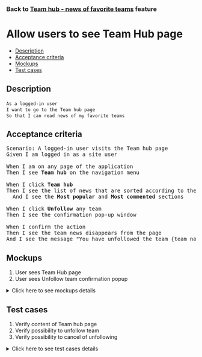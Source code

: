 ### Back to [Team hub - news of favorite teams](../../) feature

# Allow users to see Team Hub page

- [Description](#description)
- [Acceptance criteria](#acceptance-criteria)
- [Mockups](#mockups)
- [Test cases](#test-cases)

## Description

    As a logged-in user
    I want to go to the Team hub page
    So that I can read news of my favorite teams

## Acceptance criteria

<pre>
Scenario: A logged-in user visits the Team hub page
Given I am logged in as a site user

When I am on any page of the application
Then I see <b>Team hub</b> on the navigation menu

When I click <b>Team hub</b>
Then I see the list of news that are sorted according to the teams I selected in my personal cabinet
  And I see the <b>Most popular</b> and <b>Most commented</b> sections

When I click <b>Unfollow</b> any team
Then I see the confirmation pop-up window

When I confirm the action
Then I see the team news disappears from the page
And I see the message "You have unfollowed the team {team name}!"
</pre>

## Mockups

1. User sees Team Hub page
3. User sees Unfollow team confirmation popup

<details>
  <summary>Click here to see mockups details</summary>

**1. User sees Team Hub page:**

![User sees Team Hub page](/products/sport_news_portal/web_application_features/team_hub/images/team_hub_page.png)

**2. User sees Unfollow team confirmation popup:**

![User sees Unfollow team confirmation popup](/products/sport_news_portal/web_application_features/team_hub/images/unfollow_team_confirmation_popup.png)

</details>

## Test cases

1. Verify content of Team hub page
2. Verify possibility to unfollow team
3. Verify possibility to cancel of unfollowing

<details>
  <summary>Click here to see test cases details</summary>

### **#1. Verify content of Team hub page**

|Preconditions|Steps|Expected result
--------------|-----|----------
|- Log in by user account</br>- There are Team1 and Team2 followed by the user|1) Click <b>Team hub</b> in the navigation menu</br>2) Examine the page|2) There are news for each team followed by the user. There are <b>Most Popular</b> and <b>Most Commented</b> sections in case they are enabled by admin|

### **#2. Verify possibility to unfollow team**

|Preconditions|Steps|Expected result
--------------|-----|----------
|- Log in by user account</br>- There are some teams followed by user|1) Click <b>Unfollow</b> for any team</br>2) On the confirmation pop-up window, click <b>Yes</b></br>3) Go to <b>My teams</b> list in Personal cabinet|2) The team section with news disappears from the page and the system displays the message "You have unfollowed the team {team name}!"</br>3) The removed team is not present in the list|

### **#3. Verify possibility to cancel of unfollowing**

|Preconditions|Steps|Expected result
--------------|-----|----------
|- Log in by user account</br>- There are some teams followed by user|1) Click <b>Unfollow</b> for any team</br>2) On the confirmation pop-up window, click <b>No</b></br>3) Go to <b>My teams</b> list in Personal cabinet|2) The team section with news is still present on the page</br>3) The team is still present in the list|
</details>
